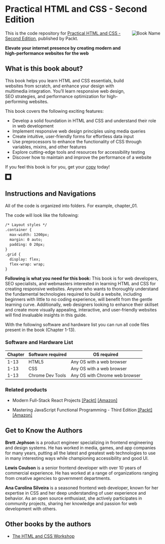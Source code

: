 # Practical HTML and CSS - Second Edition

<a href="https://www.packtpub.com/en-us/product/practical-html-and-css-9781835080917"><img src="https://content.packt.com/_/image/original/B21556/cover_image_large.jpg" alt="Book Name" height="256px" align="right"></a>

This is the code repository for [Practical HTML and CSS - Second Edition](https://www.packtpub.com/en-us/product/practical-html-and-css-9781835080917), published by Packt.

**Elevate your internet presence by creating modern and high-performance websites for the web**

## What is this book about?
This book helps you learn HTML and CSS essentials, build websites from scratch, and enhance your design with multimedia integration. You’ll learn responsive web design, SEO strategies, and performance optimization for high-performing websites.

This book covers the following exciting features:
* Develop a solid foundation in HTML and CSS and understand their role in web development
* Implement responsive web design principles using media queries
* Create intuitive, user-friendly forms for effortless data input
* Use preprocessors to enhance the functionality of CSS through variables, mixins, and other features
* Explore cutting-edge tools and resources for accessibility testing
* Discover how to maintain and improve the performance of a website

If you feel this book is for you, get your [copy](https://www.amazon.com/Practical-HTML-CSS-internet-high-performance/dp/183508091X) today!

<a href="https://www.packtpub.com/?utm_source=github&utm_medium=banner&utm_campaign=GitHubBanner"><img src="https://raw.githubusercontent.com/PacktPublishing/GitHub/master/GitHub.png" 
alt="https://www.packtpub.com/" border="5" /></a>


## Instructions and Navigations
All of the code is organized into folders. For example, chapter_01.

The code will look like the following:
```
/* Layout styles */
.container {
  max-width: 1200px;
  margin: 0 auto;
  padding: 0 20px;
}
.grid {
  display: flex;
  flex-wrap: wrap;
}
```

**Following is what you need for this book:**
This book is for web developers, SEO specialists, and webmasters interested in learning HTML and CSS for creating responsive websites. Anyone who wants to thoroughly understand the fundamental technologies required to build a website, including beginners with little to no coding experience, will benefit from the gentle learning curve. Additionally, web designers looking to enhance their skillset and create more visually appealing, interactive, and user-friendly websites will find invaluable insights in this guide.

With the following software and hardware list you can run all code files present in the book (Chapter 1-13).

### Software and Hardware List

| Chapter  | Software required                   | OS required                        |
| -------- | ------------------------------------| -----------------------------------|
| 1-13        | HTML5                     | Any OS with a web browser |
| 1-13        | CSS            | Any OS with a web browser |
| 1-13        | Chrome Dev Tools            | Any OS with Chrome web browser |


### Related products
* Modern Full-Stack React Projects [[Packt]](https://www.packtpub.com/en-us/product/modern-full-stack-react-projects-9781837637959) [[Amazon]](https://www.amazon.com/Modern-Full-Stack-React-Projects-maintain/dp/1837637954)

* Mastering JavaScript Functional Programming - Third Edition [[Packt]](https://www.packtpub.com/en-us/product/mastering-javascript-functional-programming-9781804610138) [[Amazon]](https://www.amazon.com/Mastering-JavaScript-Functional-Programming-maintainable/dp/1804610135)

## Get to Know the Authors
**Brett Jephson** is a product engineer specializing in frontend engineering and design systems. He has worked in media, games, and app companies for many years, putting all the latest and greatest web technologies to use in many interesting ways while championing accessibility and good UI.

**Lewis Coulson** is a senior frontend developer with over 10 years of commercial experience. He has worked at a range of organizations ranging from creative agencies to government departments.

**Ana Carolina Silveira** is a seasoned frontend web developer, known for her expertise in CSS and her deep understanding of user experience and behavior. As an open source enthusiast, she actively participates in community projects, sharing her knowledge and passion for web development with others.


## Other books by the authors
* [The HTML and CSS Workshop](https://www.packtpub.com/en-us/product/the-html-and-css-workshop-9781838824532)

